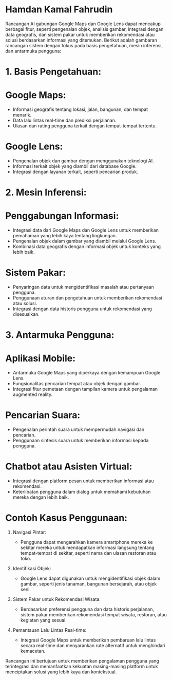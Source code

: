 # Hamdan Kamal Fahrudin
Rancangan AI gabungan Google Maps dan Google Lens dapat mencakup berbagai fitur, seperti pengenalan objek, analisis gambar, integrasi dengan data geografis, dan sistem pakar untuk memberikan rekomendasi atau solusi berdasarkan informasi yang ditemukan. Berikut adalah gambaran rancangan sistem dengan fokus pada basis pengetahuan, mesin inferensi, dan antarmuka pengguna:

# 1. Basis Pengetahuan:

# Google Maps:
- Informasi geografis tentang lokasi, jalan, bangunan, dan tempat menarik.
- Data lalu lintas real-time dan prediksi perjalanan.
- Ulasan dan rating pengguna terkait dengan tempat-tempat tertentu.

# Google Lens:
- Pengenalan objek dan gambar dengan menggunakan teknologi AI.
- Informasi terkait objek yang diambil dari database Google.
- Integrasi dengan layanan terkait, seperti pencarian produk.

# 2. Mesin Inferensi:

# Penggabungan Informasi:
- Integrasi data dari Google Maps dan Google Lens untuk memberikan pemahaman yang lebih kaya tentang lingkungan.
- Pengenalan objek dalam gambar yang diambil melalui Google Lens.
- Kombinasi data geografis dengan informasi objek untuk konteks yang lebih baik.

# Sistem Pakar:
- Penyaringan data untuk mengidentifikasi masalah atau pertanyaan pengguna.
- Penggunaan aturan dan pengetahuan untuk memberikan rekomendasi atau solusi.
- Integrasi dengan data historis pengguna untuk rekomendasi yang disesuaikan.

# 3. Antarmuka Pengguna:

# Aplikasi Mobile:
- Antarmuka Google Maps yang diperkaya dengan kemampuan Google Lens.
- Fungsionalitas pencarian tempat atau objek dengan gambar.
- Integrasi fitur pemetaan dengan tampilan kamera untuk pengalaman augmented reality.

# Pencarian Suara:
- Pengenalan perintah suara untuk mempermudah navigasi dan pencarian.
- Penggunaan sintesis suara untuk memberikan informasi kepada pengguna.

# Chatbot atau Asisten Virtual:
- Integrasi dengan platform pesan untuk memberikan informasi atau rekomendasi.
- Keterlibatan pengguna dalam dialog untuk memahami kebutuhan mereka dengan lebih baik.

# Contoh Kasus Penggunaan:

1. Navigasi Pintar:
   - Pengguna dapat mengarahkan kamera smartphone mereka ke sekitar mereka untuk mendapatkan informasi langsung tentang tempat-tempat di sekitar, seperti nama dan ulasan restoran atau toko.

2. Identifikasi Objek:
   - Google Lens dapat digunakan untuk mengidentifikasi objek dalam gambar, seperti jenis tanaman, bangunan bersejarah, atau objek seni.

3. Sistem Pakar untuk Rekomendasi Wisata:
   - Berdasarkan preferensi pengguna dan data historis perjalanan, sistem pakar memberikan rekomendasi tempat wisata, restoran, atau kegiatan yang sesuai.

4. Pemantauan Lalu Lintas Real-time:
   - Integrasi Google Maps untuk memberikan pembaruan lalu lintas secara real-time dan menyarankan rute alternatif untuk menghindari kemacetan.

Rancangan ini bertujuan untuk memberikan pengalaman pengguna yang terintegrasi dan memanfaatkan kekuatan masing-masing platform untuk menciptakan solusi yang lebih kaya dan kontekstual.
